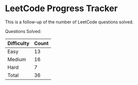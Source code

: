 # LeetCode Progress Tracker

This is a follow-up of the number of LeetCode questions solved.

Questions Solved:

Difficulty   | Count
------------ | -----
Easy         | 13
Medium       | 16
Hard         | 7
Total        | 36

